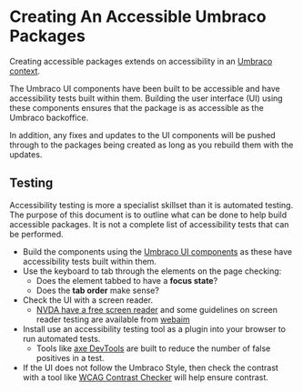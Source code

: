 # Creating An Accessible Umbraco Packages

Creating accessible packages extends on accessibility in an [Umbraco context](https://www.skrift.io/issues/accessibility-in-an-umbraco-context/).

The Umbraco UI components have been built to be accessible and have accessibility tests built within them. Building the user interface (UI) using these components ensures that the package is as accessible as the Umbraco backoffice.

In addition, any fixes and updates to the UI components will be pushed through to the packages being created as long as you rebuild them with the updates.

## Testing

Accessibility testing is more a specialist skillset than it is automated testing. The purpose of this document is to outline what can be done to help build accessible packages. It is not a complete list of accessibility tests that can be performed.

- Build the components using the [Umbraco UI components](https://uui.umbraco.com/) as these have accessibility tests built within them.
- Use the keyboard to tab through the elements on the page checking:
  - Does the element tabbed to have a **focus state**?
  - Does the **tab order** make sense?
- Check the UI with a screen reader.
  - [NVDA have a free screen reader](https://www.nvaccess.org/download/) and some guidelines on screen reader testing are available from [webaim](https://webaim.org/articles/screenreader_testing/)
- Install use an accessibility testing tool as a plugin into your browser to run automated tests.
  - Tools like [axe DevTools](https://chrome.google.com/webstore/detail/axe-devtools-web-accessib/lhdoppojpmngadmnindnejefpokejbdd) are built to reduce the number of false positives in a test.
- If the UI does not follow the Umbraco Style, then check the contrast with a tool like [WCAG Contrast Checker](https://chrome.google.com/webstore/detail/wcag-color-contrast-check/plnahcmalebffmaghcpcmpaciebdhgdf) will help ensure contrast.
